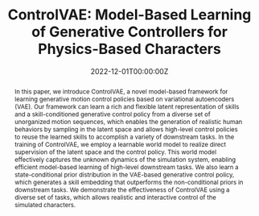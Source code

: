 ---
title: "ControlVAE: Model-Based Learning of Generative Controllers for Physics-Based Characters"

# Authors
# If you created a profile for a user (e.g. the default `admin` user), write the username (folder name) here 
# and it will be replaced with their full name and linked to their profile.
authors:
- admin
- Zhenhua Song
- Baoquan Chen
- Libin Liu

# Author notes (optional)
author_notes:
-
-
- 
- "Corresponding Authors"


date: "2022-12-01T00:00:00Z"
doi: "10.1145/3550454.3555434"

# Schedule page publish date (NOT publication's date).
publishDate: "2022-10-13T00:00:00Z"

# Publication type.
# Legend: 0 = Uncategorized; 1 = Conference paper; 2 = Journal article;
# 3 = Preprint / Working Paper; 4 = Report; 5 = Book; 6 = Book section;
# 7 = Thesis; 8 = Patent
publication_types: ["1"]

# Publication name and optional abbreviated publication name.
publication: In *ACM Transactions on Graphics(Proceedings of SIGGRAPH Asia 2022)*
publication_short: In *SIGGRAPH Asia*

abstract: "In this paper, we introduce ControlVAE, a novel model-based framework
for learning generative motion control policies based on variational autoencoders (VAE). Our framework can learn a rich and flexible latent representation of skills and a skill-conditioned generative control policy from a
diverse set of unorganized motion sequences, which enables the generation
of realistic human behaviors by sampling in the latent space and allows
high-level control policies to reuse the learned skills to accomplish a variety
of downstream tasks. In the training of ControlVAE, we employ a learnable
world model to realize direct supervision of the latent space and the control
policy. This world model effectively captures the unknown dynamics of the
simulation system, enabling efficient model-based learning of high-level
downstream tasks. We also learn a state-conditional prior distribution in the
VAE-based generative control policy, which generates a skill embedding that
outperforms the non-conditional priors in downstream tasks. We demonstrate the effectiveness of ControlVAE using a diverse set of tasks, which
allows realistic and interactive control of the simulated characters.
"

# Summary. An optional shortened abstract.
summary: We introduce ControlVAE, a novel model-based framework for learning generative motion control policies, which learns flexible skill embeddings for motion generation and downstream tasks.

tags: [Physics-based Animation]

# Display this page in the Featured widget?
featured: false

# Custom links (uncomment lines below)
links:
 - name: Video
   url: https://www.youtube.com/watch?v=ELZ7m4rLCgk

url_pdf: 'Control-VAE/static/author_version.pdf'
url_code: ''
url_dataset: ''
url_poster: ''
url_project: 'Control-VAE/'
url_slides: ''
url_source: ''
# url_video:  'https://www.youtube.com/watch?v=ELZ7m4rLCgk'

# Featured image
# To use, add an image named `featured.jpg/png` to your page's folder. 
image:
  #caption: 'Image credit: [**Unsplash**](https://unsplash.com/photos/pLCdAaMFLTE)'
  focal_point: ""
  preview_only: false

# Associated Projects (optional).
#   Associate this publication with one or more of your projects.
#   Simply enter your project's folder or file name without extension.
#   E.g. `internal-project` references `content/project/internal-project/index.md`.
#   Otherwise, set `projects: []`.
#projects:
#- example

# Slides (optional).
#   Associate this publication with Markdown slides.
#   Simply enter your slide deck's filename without extension.
#   E.g. `slides: "example"` references `content/slides/example/index.md`.
#   Otherwise, set `slides: ""`.
#slides: example
---